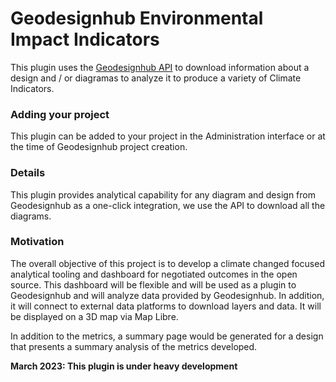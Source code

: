 # Geodesignhub Environmental Impact Indicators
This plugin uses the [Geodesignhub API](https://www.geodesignhub.com/api) to download information about a design and / or diagramas to  analyze it to produce a variety of Climate Indicators. 

### Adding your project
This plugin can be added to your project in the Administration interface or at the time of Geodesignhub project creation. 

### Details
This plugin provides analytical capability for any diagram and design from Geodesignhub as a one-click integration, we use the API to download all the diagrams. 


### Motivation
The overall objective of this project is to develop a climate changed focused analytical tooling and dashboard for negotiated outcomes in the open source. This dashboard will be flexible and will be used as a plugin to Geodesignhub and will analyze data provided by Geodesignhub. In addition, it will connect to external data platforms to download layers and data. It will be displayed on a 3D map via Map Libre. 

In addition to the metrics, a summary page would be generated for a design that presents a summary analysis of the metrics developed. 

**March 2023: This plugin is under heavy development**